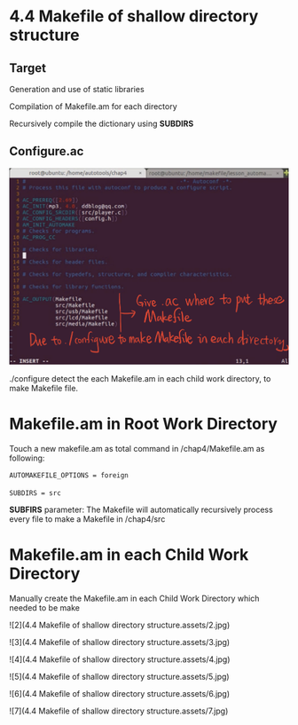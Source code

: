 # 4.4 Makefile of shallow directory structure

## Target

Generation and use of static libraries

Compilation of Makefile.am for each directory

Recursively  compile the dictionary using **SUBDIRS**

## Configure.ac

![1](https://github.com/knightsummon/Makefile/blob/master/4.4%20Makefile%20of%20shallow%20directory%20structure.assets/1.jpg)

./configure detect the each Makefile.am in each child work directory, to make Makefile file.

# Makefile.am in Root Work Directory

Touch a new makefile.am as total command in /chap4/Makefile.am as following:

```
AUTOMAKEFILE_OPTIONS = foreign

SUBDIRS = src
```

**SUBFIRS** parameter: The Makefile will automatically recursively process every file to make a Makefile in /chap4/src

# Makefile.am in each Child Work Directory

Manually create the Makefile.am in each Child Work Directory which needed to be make

![2](4.4 Makefile of shallow directory structure.assets/2.jpg)

![3](4.4 Makefile of shallow directory structure.assets/3.jpg)

![4](4.4 Makefile of shallow directory structure.assets/4.jpg)

![5](4.4 Makefile of shallow directory structure.assets/5.jpg)

![6](4.4 Makefile of shallow directory structure.assets/6.jpg)

![7](4.4 Makefile of shallow directory structure.assets/7.jpg)

